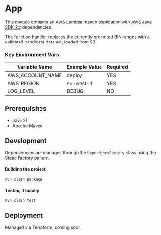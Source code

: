 # App

This module contains an AWS Lambda maven application with [AWS Java SDK 2.x](https://github.com/aws/aws-sdk-java-v2)
dependencies.

The function handler replaces the currently promoted BIN ranges with a validated candidate data set, loaded from S3.

### Key Environment Vars:

| Variable Name              | Example Value                                   | Required |
|----------------------------|-------------------------------------------------|----------|
| AWS_ACCOUNT_NAME           | deploy                                          | YES      |
| AWS_REGION                 | eu-west-1                                       | YES      |
| LOG_LEVEL                  | DEBUG                                           | NO       |

## Prerequisites

- Java 21
- Apache Maven

## Development

Dependencies are managed through the `DependencyFactory` class using the Static Factory pattern.

#### Building the project

```
mvn clean package
```

#### Testing it locally

```
mvn clean test
```

## Deployment

Managed via Terraform, coming soon


